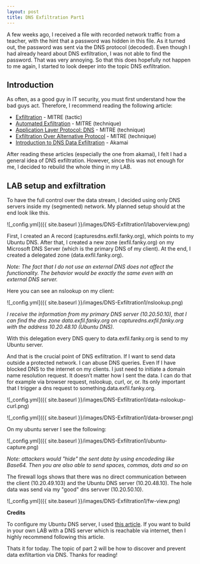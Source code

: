 ```yaml
---
layout: post
title: DNS Exfiltration Part1
---
```


A few weeks ago, I received a file with recorded network traffic from a teacher, with the hint that a password was hidden in this file. As it turned out, the password was sent via the DNS protocol (decoded). Even though I had already heard about DNS exfiltration, I was not able to find the password. That was very annoying. So that this does hopefully not happen to me again, I started to look deeper into the topic DNS exfiltration. 

## Introduction
As often, as a good guy in IT security, you must first understand how the bad guys act. Therefore, I recommend reading the following article:

- [Exfiltration](https://attack.mitre.org/tactics/TA0010/) - MITRE (tactic)
- [Automated Exfiltration](https://attack.mitre.org/techniques/T1020/) - MITRE (technique)
- [Application Layer Protocol: DNS](https://attack.mitre.org/techniques/T1071/004/) - MITRE (technique)
- [Exfiltration Over Alternative Protocol](https://attack.mitre.org/techniques/T1048/) - MITRE  (technique)
- [Introduction to DNS Data Exfiltration](https://www.akamai.com/blog/news/introduction-to-dns-data-exfiltration) - Akamai

After reading these articles (especially the one from akamai), I felt I had a general idea of DNS exfiltration. However, since this was not enough for me, I decided to rebuild the whole thing in my LAB. 

## LAB setup and exfiltration
 To have the full control over the data stream, I decided using only DNS servers inside my (segmented) network. My planned setup should at the end look like this. 

![_config.yml]({{ site.baseurl }}/images/DNS-Exfiltration1/laboverview.png) 

 First, I created an A record (capturesdns.exfil.fanky.org), which points to my Ubuntu DNS. After that, I created a new zone (exfil.fanky.org) on my Microsoft DNS Server (which is the primary DNS of my client). At the end, I created a delegated zone (data.exfil.fanky.org).
 
 *Note: The fact that I do not use an external DNS does not affect the functionality. The behavior would be exactly the same even with an external DNS server.*

 Here you can see an nslookup on my client:

![_config.yml]({{ site.baseurl }}/images/DNS-Exfiltration1/nslookup.png)

*I receive the information from my primary DNS server (10.20.50.10), that I can find the dns zone data.exfil.fanky.org on capturedns.exfil.fanky.org with the address 10.20.48.10 (Ubuntu DNS).*

With this delegation every DNS query to data.exfil.fanky.org is send to my Ubuntu server. 

And that is the crucial point of DNS exfiltration. If I want to send data outside a protected network. I can abuse DNS queries. Even If I have blocked DNS to the internet on my clients. I just need to initiate a domain name resolution request. It doesn’t matter how I sent the data. I can do that for example via browser request, nslookup, curl, or, or. Its only important that I trigger a dns request to something.data.exfil.fanky.org. 

![_config.yml]({{ site.baseurl }}/images/DNS-Exfiltration1/data-nslookup-curl.png)

![_config.yml]({{ site.baseurl }}/images/DNS-Exfiltration1/data-browser.png)

On my ubuntu server I see the following:

![_config.yml]({{ site.baseurl }}/images/DNS-Exfiltration1/ubuntu-capture.png)

*Note: attackers would "hide" the sent data by using encodeding like Base64. Then you are also able to send spaces, commas, dots and so on*

The firewall logs shows that there was no direct communication between the client (10.20.49.103) and the Ubuntu DNS server (10.20.48.10). The hole data was send via my "good" dns servver (10.20.50.10).

![_config.yml]({{ site.baseurl }}/images/DNS-Exfiltration1/fw-view.png)

**Credits**

To configure my Ubuntu DNS server, I used [this article](https://hinty.io/devforth/dns-exfiltration-of-data-step-by-step-simple-guide/). If you want to build in your own LAB with a DNS server which is reachable via internet, then I highly recommend following this article. 

Thats it for today. The topic of part 2 will be how to discover and prevent data exfiltartion via DNS. Thanks for reading!